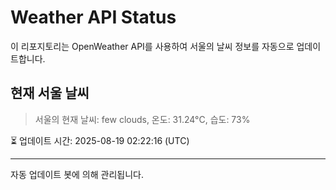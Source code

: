 
# Weather API Status

이 리포지토리는 OpenWeather API를 사용하여 서울의 날씨 정보를 자동으로 업데이트합니다.

## 현재 서울 날씨
> 서울의 현재 날씨: few clouds, 온도: 31.24°C, 습도: 73%

⏳ 업데이트 시간: 2025-08-19 02:22:16 (UTC)

---
자동 업데이트 봇에 의해 관리됩니다.
